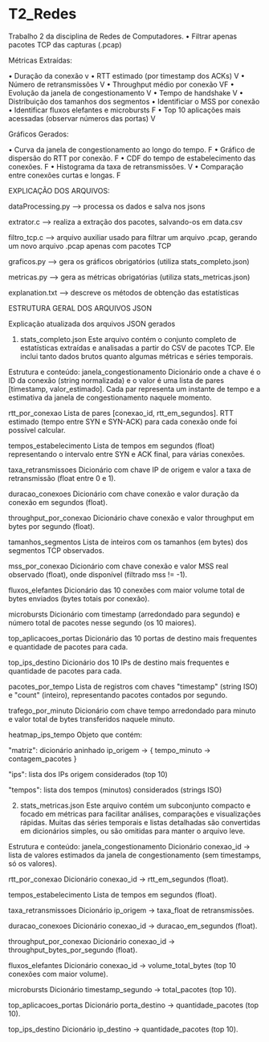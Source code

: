 # T2_Redes
Trabalho 2 da disciplina de Redes de Computadores.
 • Filtrar apenas pacotes TCP das capturas (.pcap)

Métricas Extraídas:

 • Duração da conexão v
 • RTT estimado (por timestamp dos ACKs) V
 • Número de retransmissões V
 • Throughput médio por conexão VF
 • Evolução da janela de congestionamento V
 • Tempo de handshake V
 • Distribuição dos tamanhos dos segmentos
 • Identificiar o MSS por conexão
 • Identificar fluxos elefantes e microbursts F
 • Top 10 aplicações mais acessadas (observar números das portas) V

Gráficos Gerados:

 • Curva da janela de congestionamento ao longo do tempo. F
 • Gráfico de dispersão do RTT por conexão.  F
 • CDF do tempo de estabelecimento das conexões.  F
 • Histograma da taxa de retransmissões.  V
 • Comparação entre conexões curtas e longas.  F


EXPLICAÇÃO DOS ARQUIVOS:

dataProcessing.py --> processa os dados e salva nos jsons

extrator.c --> realiza a extração dos pacotes, salvando-os em data.csv

filtro_tcp.c --> arquivo auxiliar usado para filtrar um arquivo .pcap, 
    gerando um novo arquivo .pcap apenas com pacotes TCP

graficos.py --> gera os gráficos obrigatórios (utiliza stats_completo.json)

metricas.py --> gera as métricas obrigatórias (utiliza stats_metricas.json)

explanation.txt --> descreve os métodos de obtenção das estatísticas 


ESTRUTURA GERAL DOS ARQUIVOS JSON


Explicação atualizada dos arquivos JSON gerados
1. stats_completo.json
Este arquivo contém o conjunto completo de estatísticas extraídas e analisadas a partir do CSV de pacotes TCP. Ele inclui tanto dados brutos quanto algumas métricas e séries temporais.

Estrutura e conteúdo:
janela_congestionamento
Dicionário onde a chave é o ID da conexão (string normalizada) e o valor é uma lista de pares [timestamp, valor_estimado].
Cada par representa um instante de tempo e a estimativa da janela de congestionamento naquele momento.

rtt_por_conexao
Lista de pares [conexao_id, rtt_em_segundos].
RTT estimado (tempo entre SYN e SYN-ACK) para cada conexão onde foi possível calcular.

tempos_estabelecimento
Lista de tempos em segundos (float) representando o intervalo entre SYN e ACK final, para várias conexões.

taxa_retransmissoes
Dicionário com chave IP de origem e valor a taxa de retransmissão (float entre 0 e 1).

duracao_conexoes
Dicionário com chave conexão e valor duração da conexão em segundos (float).

throughput_por_conexao
Dicionário chave conexão e valor throughput em bytes por segundo (float).

tamanhos_segmentos
Lista de inteiros com os tamanhos (em bytes) dos segmentos TCP observados.

mss_por_conexao
Dicionário com chave conexão e valor MSS real observado (float), onde disponível (filtrado mss != -1).

fluxos_elefantes
Dicionário das 10 conexões com maior volume total de bytes enviados (bytes totais por conexão).

microbursts
Dicionário com timestamp (arredondado para segundo) e número total de pacotes nesse segundo (os 10 maiores).

top_aplicacoes_portas
Dicionário das 10 portas de destino mais frequentes e quantidade de pacotes para cada.

top_ips_destino
Dicionário dos 10 IPs de destino mais frequentes e quantidade de pacotes para cada.

pacotes_por_tempo
Lista de registros com chaves "timestamp" (string ISO) e "count" (inteiro), representando pacotes contados por segundo.

trafego_por_minuto
Dicionário com chave tempo arredondado para minuto e valor total de bytes transferidos naquele minuto.

heatmap_ips_tempo
Objeto que contém:

"matriz": dicionário aninhado ip_origem -> { tempo_minuto -> contagem_pacotes }

"ips": lista dos IPs origem considerados (top 10)

"tempos": lista dos tempos (minutos) considerados (strings ISO)

2. stats_metricas.json
Este arquivo contém um subconjunto compacto e focado em métricas para facilitar análises, comparações e visualizações rápidas. Muitas das séries temporais e listas detalhadas são convertidas em dicionários simples, ou são omitidas para manter o arquivo leve.

Estrutura e conteúdo:
janela_congestionamento
Dicionário conexao_id -> lista de valores estimados da janela de congestionamento (sem timestamps, só os valores).

rtt_por_conexao
Dicionário conexao_id -> rtt_em_segundos (float).

tempos_estabelecimento
Lista de tempos em segundos (float).

taxa_retransmissoes
Dicionário ip_origem -> taxa_float de retransmissões.

duracao_conexoes
Dicionário conexao_id -> duracao_em_segundos (float).

throughput_por_conexao
Dicionário conexao_id -> throughput_bytes_por_segundo (float).

fluxos_elefantes
Dicionário conexao_id -> volume_total_bytes (top 10 conexões com maior volume).

microbursts
Dicionário timestamp_segundo -> total_pacotes (top 10).

top_aplicacoes_portas
Dicionário porta_destino -> quantidade_pacotes (top 10).

top_ips_destino
Dicionário ip_destino -> quantidade_pacotes (top 10).